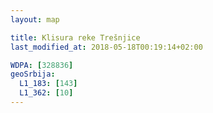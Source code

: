 ```yaml
---
layout: map

title: Klisura reke Trešnjice
last_modified_at: 2018-05-18T00:19:14+02:00

WDPA: [328836]
geoSrbija:
  L1_183: [143]
  L1_362: [10]
---
```


